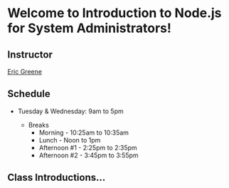 # Welcome to Introduction to Node.js for System Administrators!

## Instructor

[Eric Greene](https://www.linkedin.com/in/ericwgreene)

## Schedule

 - Tuesday & Wednesday: 9am to 5pm

	- Breaks
		- Morning - 10:25am to 10:35am
		- Lunch - Noon to 1pm
		- Afternoon #1 - 2:25pm to 2:35pm
		- Afternoon #2 - 3:45pm to 3:55pm

## Class Introductions...
